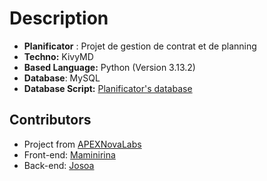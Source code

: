# Description

- **Planificator** : Projet de gestion de contrat et de planning
- **Techno:** KivyMD
- **Based Language:** Python (Version 3.13.2)
- **Database**: MySQL
- **Database Script:** [Planificator's database](https://github.com/josoavj/dbPlanificator)

## Contributors

- Project from [APEXNovaLabs](https://github.com/APEXNovaLabs)
- Front-end: [Maminirina](https://github.com/AinaMaminirina18)
- Back-end: [Josoa](https://github.com/josoavj)

